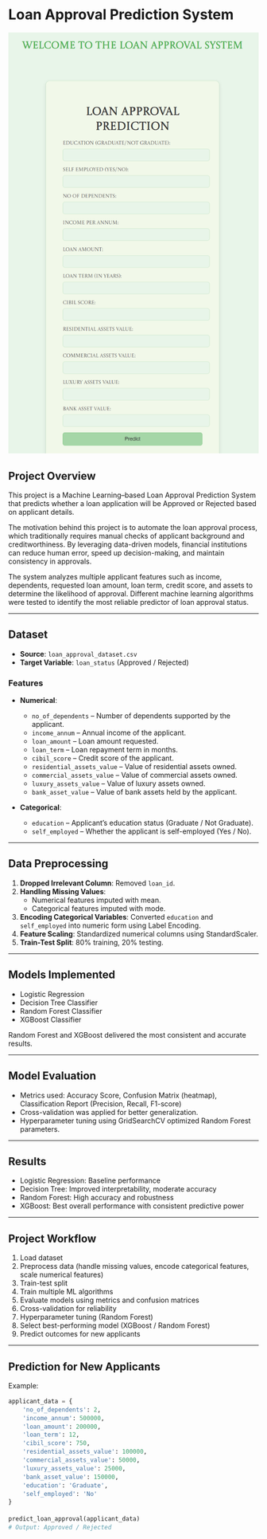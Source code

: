 # Loan Approval Prediction System

<p align="center">
  <img src="banner.png" alt="Loan Approval Prediction" width="800"/>
</p>

## Project Overview
This project is a Machine Learning–based Loan Approval Prediction System that predicts whether a loan application will be Approved or Rejected based on applicant details.  

The motivation behind this project is to automate the loan approval process, which traditionally requires manual checks of applicant background and creditworthiness. By leveraging data-driven models, financial institutions can reduce human error, speed up decision-making, and maintain consistency in approvals.  

The system analyzes multiple applicant features such as income, dependents, requested loan amount, loan term, credit score, and assets to determine the likelihood of approval. Different machine learning algorithms were tested to identify the most reliable predictor of loan approval status.

---

## Dataset
- **Source**: `loan_approval_dataset.csv`  
- **Target Variable**: `loan_status` (Approved / Rejected)  

### Features
- **Numerical**:  
  - `no_of_dependents` – Number of dependents supported by the applicant.  
  - `income_annum` – Annual income of the applicant.  
  - `loan_amount` – Loan amount requested.  
  - `loan_term` – Loan repayment term in months.  
  - `cibil_score` – Credit score of the applicant.  
  - `residential_assets_value` – Value of residential assets owned.  
  - `commercial_assets_value` – Value of commercial assets owned.  
  - `luxury_assets_value` – Value of luxury assets owned.  
  - `bank_asset_value` – Value of bank assets held by the applicant.  

- **Categorical**:  
  - `education` – Applicant’s education status (Graduate / Not Graduate).  
  - `self_employed` – Whether the applicant is self-employed (Yes / No).  

---

## Data Preprocessing
1. **Dropped Irrelevant Column**: Removed `loan_id`.  
2. **Handling Missing Values**:  
   - Numerical features imputed with mean.  
   - Categorical features imputed with mode.  
3. **Encoding Categorical Variables**: Converted `education` and `self_employed` into numeric form using Label Encoding.  
4. **Feature Scaling**: Standardized numerical columns using StandardScaler.  
5. **Train-Test Split**: 80% training, 20% testing.

---

## Models Implemented
- Logistic Regression  
- Decision Tree Classifier  
- Random Forest Classifier  
- XGBoost Classifier  

Random Forest and XGBoost delivered the most consistent and accurate results.

---

## Model Evaluation
- Metrics used: Accuracy Score, Confusion Matrix (heatmap), Classification Report (Precision, Recall, F1-score)  
- Cross-validation was applied for better generalization.  
- Hyperparameter tuning using GridSearchCV optimized Random Forest parameters.

---

## Results
- Logistic Regression: Baseline performance  
- Decision Tree: Improved interpretability, moderate accuracy  
- Random Forest: High accuracy and robustness  
- XGBoost: Best overall performance with consistent predictive power  

---

## Project Workflow
1. Load dataset  
2. Preprocess data (handle missing values, encode categorical features, scale numerical features)  
3. Train-test split  
4. Train multiple ML algorithms  
5. Evaluate models using metrics and confusion matrices  
6. Cross-validation for reliability  
7. Hyperparameter tuning (Random Forest)  
8. Select best-performing model (XGBoost / Random Forest)  
9. Predict outcomes for new applicants  

---

## Prediction for New Applicants
Example:

```python
applicant_data = {
    'no_of_dependents': 2,
    'income_annum': 500000,
    'loan_amount': 200000,
    'loan_term': 12,
    'cibil_score': 750,
    'residential_assets_value': 100000,
    'commercial_assets_value': 50000,
    'luxury_assets_value': 25000,
    'bank_asset_value': 150000,
    'education': 'Graduate',
    'self_employed': 'No'
}

predict_loan_approval(applicant_data)
# Output: Approved / Rejected
